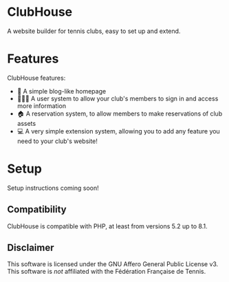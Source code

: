 # ClubHouse
A website builder for tennis clubs, easy to set up and extend.

# Features
ClubHouse features:

- 📰  A simple blog-like homepage
- 🧑‍🤝‍🧑  A user system to allow your club's members to sign in and access more information
- 🏠  A reservation system, to allow members to make reservations of club assets
- 💻  A very simple extension system, allowing you to add any feature you need to your club's website!

# Setup
Setup instructions coming soon!

## Compatibility
ClubHouse is compatible with PHP, at least from versions 5.2 up to 8.1.

## Disclaimer
This software is licensed under the GNU Affero General Public License v3.
This software is *not* affiliated with the Fédération Française de Tennis.
